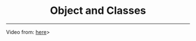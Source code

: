 <h1 align="center">Object and Classes</h1>
<hr>
<p>
Video from: 
<a href="https://www.youtube.com/watch?v=usIgFWtuaX0&feature=emb_title">here</a>>
</p>
